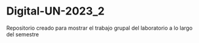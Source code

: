 # Digital-UN-2023_2
Repositorio creado para mostrar el trabajo grupal del laboratorio a lo largo del semestre
